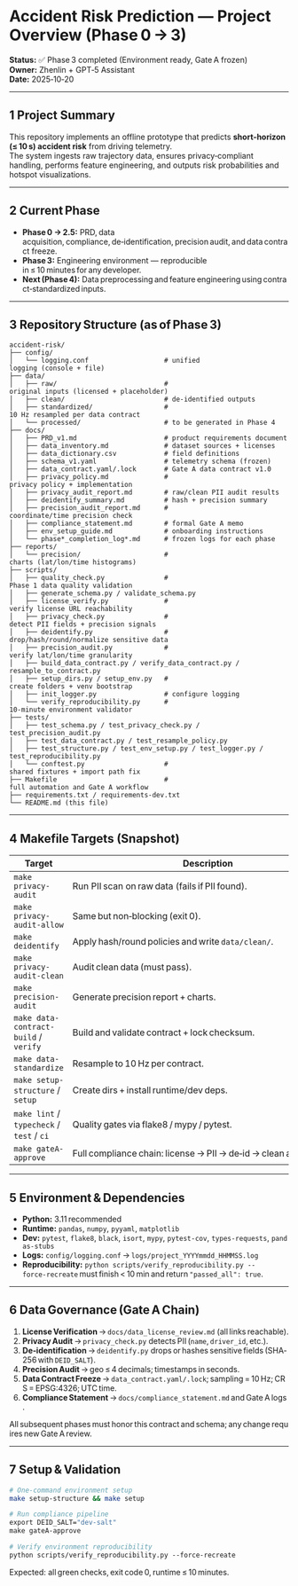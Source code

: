 
# Accident Risk Prediction — Project Overview (Phase 0 → 3)

**Status:** ✅ Phase 3 completed (Environment ready, Gate A frozen)  
**Owner:** Zhenlin + GPT‑5 Assistant  
**Date:** 2025‑10‑20  

---

## 1 Project Summary
This repository implements an offline prototype that predicts **short‑horizon (≤ 10 s) accident risk** from driving telemetry.  
The system ingests raw trajectory data, ensures privacy‑compliant handling, performs feature engineering, and outputs risk probabilities and hotspot visualizations.

---

## 2 Current Phase
- **Phase 0 → 2.5:** PRD, data acquisition, compliance, de‑identification, precision audit, and data contract freeze.  
- **Phase 3:** Engineering environment — reproducible in ≤ 10 minutes for any developer.  
- **Next (Phase 4):** Data preprocessing and feature engineering using contract‑standardized inputs.

---

## 3 Repository Structure (as of Phase 3)
```
accident‑risk/
├── config/
│   └── logging.conf                   # unified logging (console + file)
├── data/
│   ├── raw/                           # original inputs (licensed + placeholder)
│   ├── clean/                         # de‑identified outputs
│   ├── standardized/                  # 10 Hz resampled per data contract
│   └── processed/                     # to be generated in Phase 4
├── docs/
│   ├── PRD_v1.md                      # product requirements document
│   ├── data_inventory.md              # dataset sources + licenses
│   ├── data_dictionary.csv            # field definitions
│   ├── schema_v1.yaml                 # telemetry schema (frozen)
│   ├── data_contract.yaml/.lock       # Gate A data contract v1.0
│   ├── privacy_policy.md              # privacy policy + implementation
│   ├── privacy_audit_report.md        # raw/clean PII audit results
│   ├── deidentify_summary.md          # hash + precision summary
│   ├── precision_audit_report.md      # coordinate/time precision check
│   ├── compliance_statement.md        # formal Gate A memo
│   ├── env_setup_guide.md             # onboarding instructions
│   └── phase*_completion_log*.md      # frozen logs for each phase
├── reports/
│   └── precision/                     # charts (lat/lon/time histograms)
├── scripts/
│   ├── quality_check.py               # Phase 1 data quality validation
│   ├── generate_schema.py / validate_schema.py
│   ├── license_verify.py              # verify license URL reachability
│   ├── privacy_check.py               # detect PII fields + precision signals
│   ├── deidentify.py                  # drop/hash/round/normalize sensitive data
│   ├── precision_audit.py             # verify lat/lon/time granularity
│   ├── build_data_contract.py / verify_data_contract.py / resample_to_contract.py
│   ├── setup_dirs.py / setup_env.py   # create folders + venv bootstrap
│   ├── init_logger.py                 # configure logging
│   └── verify_reproducibility.py      # 10‑minute environment validator
├── tests/
│   ├── test_schema.py / test_privacy_check.py / test_precision_audit.py
│   ├── test_data_contract.py / test_resample_policy.py
│   ├── test_structure.py / test_env_setup.py / test_logger.py / test_reproducibility.py
│   └── conftest.py                    # shared fixtures + import path fix
├── Makefile                           # full automation and Gate A workflow
├── requirements.txt / requirements‑dev.txt
└── README.md (this file)
```

---

## 4 Makefile Targets (Snapshot)
| Target | Description |
|---------|--------------|
| `make privacy-audit` | Run PII scan on raw data (fails if PII found). |
| `make privacy-audit-allow` | Same but non‑blocking (exit 0). |
| `make deidentify` | Apply hash/round policies and write `data/clean/`. |
| `make privacy-audit-clean` | Audit clean data (must pass). |
| `make precision-audit` | Generate precision report + charts. |
| `make data-contract-build` / `verify` | Build and validate contract + lock checksum. |
| `make data-standardize` | Resample to 10 Hz per contract. |
| `make setup-structure` / `setup` | Create dirs + install runtime/dev deps. |
| `make lint` / `typecheck` / `test` / `ci` | Quality gates via flake8 / mypy / pytest. |
| `make gateA-approve` | Full compliance chain: license → PII → de‑id → clean audit → PASS. |

---

## 5 Environment & Dependencies
- **Python:** 3.11 recommended  
- **Runtime:** `pandas`, `numpy`, `pyyaml`, `matplotlib`  
- **Dev:** `pytest`, `flake8`, `black`, `isort`, `mypy`, `pytest‑cov`, `types‑requests`, `pandas‑stubs`  
- **Logs:** `config/logging.conf` → `logs/project_YYYYmmdd_HHMMSS.log`  
- **Reproducibility:** `python scripts/verify_reproducibility.py --force‑recreate` must finish < 10 min and return `"passed_all": true`.

---

## 6 Data Governance (Gate A Chain)
1. **License Verification** → `docs/data_license_review.md` (all links reachable).  
2. **Privacy Audit** → `privacy_check.py` detects PII (`name`, `driver_id`, etc.).  
3. **De‑identification** → `deidentify.py` drops or hashes sensitive fields (SHA‑256 with `DEID_SALT`).  
4. **Precision Audit** → geo ≤ 4 decimals; timestamps in seconds.  
5. **Data Contract Freeze** → `data_contract.yaml/.lock`; sampling = 10 Hz; CRS = EPSG:4326; UTC time.  
6. **Compliance Statement** → `docs/compliance_statement.md` and Gate A logs.  

All subsequent phases must honor this contract and schema; any change requires new Gate A review.

---

## 7 Setup & Validation
```bash
# One‑command environment setup
make setup‑structure && make setup

# Run compliance pipeline
export DEID_SALT="dev‑salt"
make gateA‑approve

# Verify environment reproducibility
python scripts/verify_reproducibility.py --force‑recreate
```

Expected: all green checks, exit code 0, runtime ≤ 10 minutes.
